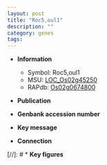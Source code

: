 ```yaml
---
layout: post
title: "Roc5,oul1"
description: ""
category: genes
tags: 
---
```


* **Information**  
    + Symbol: Roc5,oul1  
    + MSU: [LOC_Os02g45250](http://rice.uga.edu/cgi-bin/ORF_infopage.cgi?orf=LOC_Os02g45250)  
    + RAPdb: [Os02g0674800](http://rapdb.dna.affrc.go.jp/viewer/gbrowse_details/irgsp1?name=Os02g0674800)  

* **Publication**  

* **Genbank accession number**  

* **Key message**  

* **Connection**  

[//]: # * **Key figures**  


